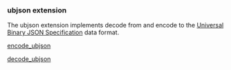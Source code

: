 ### ubjson extension

The ubjson extension implements decode from and encode to the [Universal Binary JSON Specification](http://ubjson.org/) data format.

[encode_ubjson](encode_ubjson.md)

[decode_ubjson](decode_ubjson.md)




